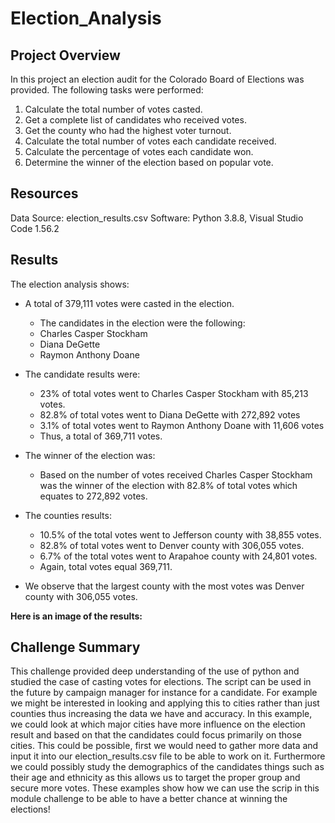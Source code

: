 # Election_Analysis

## Project Overview
In this project an election audit for the Colorado Board of Elections was provided. The following tasks were performed:

1. Calculate the total number of votes casted.
2. Get a complete list of candidates who received votes.
3. Get the county who had the highest voter turnout. 
4. Calculate the total number of votes each candidate received. 
5. Calculate the percentage of votes each candidate won. 
6. Determine the winner of the election based on popular vote. 

## Resources
Data Source: election_results.csv 
Software: Python 3.8.8, Visual Studio Code 1.56.2

## Results 
The election analysis shows:
  * A total of 379,111 votes were casted in the election.
    * The candidates in the election were the following:
     * Charles Casper Stockham
     * Diana DeGette 
     * Raymon Anthony Doane
      
  * The candidate results were:
      * 23% of total votes went to Charles Casper Stockham with 85,213 votes.
      * 82.8% of total votes went to Diana DeGette with 272,892 votes
      * 3.1% of total votes went to Raymon Anthony Doane with 11,606 votes
      * Thus, a total of 369,711 votes.
      
  * The winner of the election was:
      * Based on the number of votes received Charles Casper Stockham was the winner of the election with 82.8% of total votes which equates to 272,892 votes.
      
  * The counties results:
      * 10.5% of the total votes went to Jefferson county with 38,855 votes.
      * 82.8% of total votes went to Denver county with 306,055 votes.
      * 6.7% of the total votes went to Arapahoe county with 24,801 votes.
      * Again, total votes equal 369,711.

* We observe that the largest county with the most votes was Denver county with 306,055 votes.

**Here is an image of the results:**
 

## Challenge Summary

This challenge provided deep understanding of the use of python and studied the case of casting votes for elections. The script can be used in the future by campaign manager for instance for a candidate. For example we might be interested in looking and applying this to cities rather than just counties thus increasing the data we have and accuracy. In this example, we could look at which major cities have more influence on the election result and based on that the candidates could focus primarily on those cities. This could be possible, first we would need to gather more data and input it into our election_results.csv file to be able to work on it. Furthermore we could possibly study the demographics of the candidates things such as their age and ethnicity as this allows us to target the proper group and secure more votes. These examples show how we can use the scrip in this module challenge to be able to have a better chance at winning the elections!
